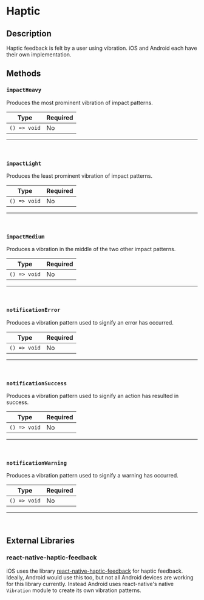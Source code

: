# Haptic

## Description

Haptic feedback is felt by a user using vibration. iOS and Android each have their own implementation.

## Methods

### `impactHeavy`

Produces the most prominent vibration of impact patterns.

| Type | Required |
| ---- | ---- |
| `() => void` | No |

---
&nbsp;

### `impactLight`

Produces the least prominent vibration of impact patterns.

| Type | Required |
| ---- | ---- |
| `() => void` | No |

---
&nbsp;

### `impactMedium`

Produces a vibration in the middle of the two other impact patterns.

| Type | Required |
| ---- | ---- |
| `() => void` | No |

---
&nbsp;

### `notificationError`

Produces a vibration pattern used to signify an error has occurred.

| Type | Required |
| ---- | ---- |
| `() => void` | No |

---
&nbsp;

### `notificationSuccess`

Produces a vibration pattern used to signify an action has resulted in success.

| Type | Required |
| ---- | ---- |
| `() => void` | No |

---
&nbsp;

### `notificationWarning`

Produces a vibration pattern used to signify a warning has occurred.

| Type | Required |
| ---- | ---- |
| `() => void` | No |

---
&nbsp;

## External Libraries

### react-native-haptic-feedback

iOS uses the library [react-native-haptic-feedback](https://github.com/junina-de/react-native-haptic-feedback) for haptic feedback. Ideally, Android would use this too, but not all Android devices are working for this library currently. Instead Android uses react-native's native `Vibration` module to create its own vibration patterns.
